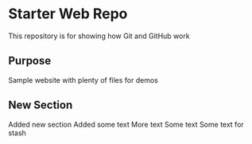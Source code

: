 # Starter Web Repo

This repository is for showing how Git and GitHub work

## Purpose

Sample website with plenty of files for demos

## New Section
Added new section
Added some text
More text
Some text
Some text for stash